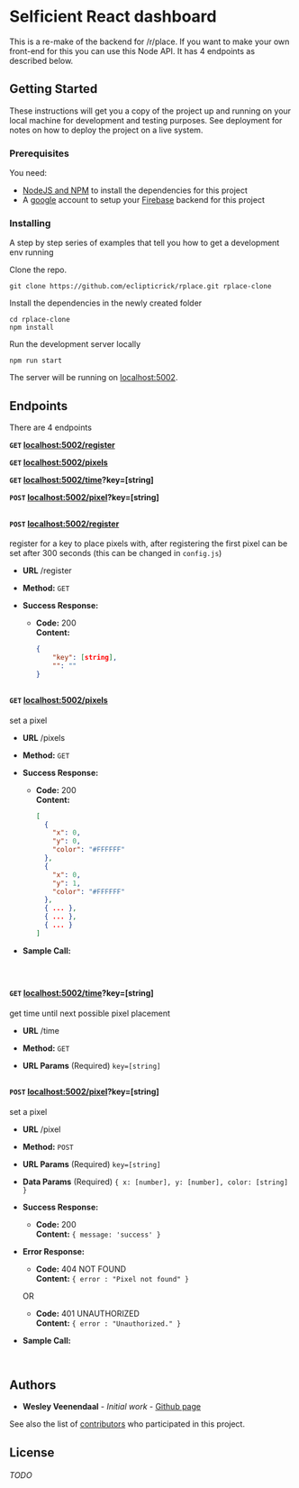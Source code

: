 # Selficient React dashboard

This is a re-make of the backend for /r/place. If you want to make your own front-end for this you can use this Node API. It has 4 endpoints as described below.

## Getting Started

These instructions will get you a copy of the project up and running on your local machine for development and testing purposes. See deployment for notes on how to deploy the project on a live system.

### Prerequisites

You need:
* [NodeJS and NPM](https://nodejs.org/) to install the dependencies for this project
* A [google](https://accounts.google.com/) account to setup your [Firebase](https://firebase.google.com/) backend for this project


### Installing

A step by step series of examples that tell you how to get a development env running

Clone the repo.
```
git clone https://github.com/eclipticrick/rplace.git rplace-clone
```

Install the dependencies in the newly created folder

```
cd rplace-clone
npm install
```

Run the development server locally
```
npm run start
```

The server will be running on [localhost:5002](http://localhost:5002).


## Endpoints

There are 4 endpoints

**<code>GET</code> [localhost:5002/register](http://localhost:5002/register)**

**<code>GET</code> [localhost:5002/pixels](http://localhost:5002/pixels)**

**<code>GET</code> [localhost:5002/time](http://localhost:5002/time)?key=[string]**

**<code>POST</code> [localhost:5002/pixel](http://localhost:5002/pixel)?key=[string]**

##

#### **<code>POST</code> [localhost:5002/register](http://localhost:5002/register)**

register for a key to place pixels with, after registering the first pixel can be set after 300 seconds (this can be changed in ```config.js```)

* **URL**
  /register

* **Method:**
  `GET`

* **Success Response:**

  * **Code:** 200 <br />
    **Content:** 
    ```json
    {
        "key": [string],
        "": ""
    }
    ```

##

#### **<code>GET</code> [localhost:5002/pixels](http://localhost:5002/pixels)**

set a pixel

* **URL**
  /pixels

* **Method:**
  `GET`

* **Success Response:**

  * **Code:** 200 <br />
    **Content:** 
    ```json
    [
      {
        "x": 0,
        "y": 0,
        "color": "#FFFFFF"
      },
      {
        "x": 0,
        "y": 1,
        "color": "#FFFFFF"
      },
      { ... },
      { ... },
      { ... }
    ]
    ```

* **Sample Call:**

  ```javascript
    
  ```

##

#### **<code>GET</code> [localhost:5002/time](http://localhost:5002/time)?key=[string]**

get time until next possible pixel placement

* **URL**
  /time

* **Method:**
  `GET`
  
*  **URL Params**
   (Required)
   `key=[string]`

##

#### **<code>POST</code> [localhost:5002/pixel](http://localhost:5002/pixel)?key=[string]**

set a pixel

* **URL**
  /pixel

* **Method:**
  `POST`
  
*  **URL Params**
   (Required)
   `key=[string]`

* **Data Params**
   (Required)
   `{ x: [number], y: [number], color: [string] }`

* **Success Response:**

  * **Code:** 200 <br />
    **Content:** `{ message: 'success' }`
 
* **Error Response:**

  * **Code:** 404 NOT FOUND <br />
    **Content:** `{ error : "Pixel not found" }`

  OR

  * **Code:** 401 UNAUTHORIZED <br />
    **Content:** `{ error : "Unauthorized." }`

* **Sample Call:**

  ```javascript
    
  ```








## Authors

* **Wesley Veenendaal** - *Initial work* - [Github page](https://github.com/eclipticrick)

See also the list of [contributors](https://github.com/eclipticrick/rplace/contributors) who participated in this project.

## License

###### TODO
